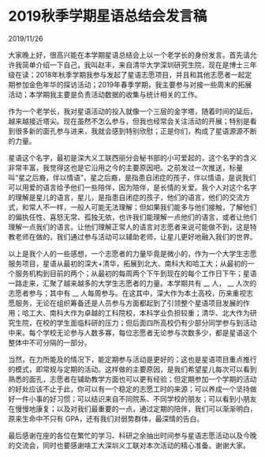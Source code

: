 # 2019秋季学期星语总结会发言稿
2019/11/26

大家晚上好，很高兴能在本学期星语总结会上以一个老学长的身份发言。首先请允许我简单介绍一下自己，我叫赵丰，来自清华大学深圳研究生院，现在是博士三年级在读；2018年秋季学期我参与发起了星语志愿项目，并且和其他志愿者一起定期参加金色年华的探访活动；2019年春季学期，我主要参与对接一些周末的拓展活动；本学期我主要是负责活动数据的收集与统计相关的工作。

作为一个老学长，我对星语活动的投入就像一个三层的金字塔，随着时间的延后，越来越接近塔尖。现在虽然不怎么参与，但我也经常会关注活动的开展；特别是看到很多新的面孔参与进来，我就会感到特别欣慰；正是你们，构成了星语源源不断的力量。

星语这个名字，最初是深大义工联西丽分会秘书部的小可爱起的，这个名字的含义非常丰富，我觉得这也是它沿用之今的主要原因吧。之前发过一次推送，标量叫“星之后裔，伴以情语”，星之后裔，是指患自闭症的孩子，伴以情语，是说我们可以用爱的语言给予他们一些陪伴，因为陪伴，是长情的关爱。我个人对这个名字的理解是星儿的语言，星儿，是指患自闭症的孩子，他们的语言，他们的交流方式，和常人不一样，一般人可能无法理解；但如果我们能多与他们接触，了解他们的偏执任性、喜怒无常、孤独无依，也许我们能理解一点他们的语言，或者让他们理解一点我们的语言。让他们理解正常人的语言对志愿者来说可能做不到，这是特教老师在做的，我们通过参与活动可以辅助老师，让星儿更好地融入我们的世界。

以上是我个人的一些感想，一个志愿者的力量毕竟是微小的，作为一个大学生志愿服务项目，星语从最初的深大+清华，拓展到北大、南科大和哈工大；从最初的一个服务机构到目前的两个；从最初的每周两个下午到现在的每个工作日下午；星语一路走来，汇聚了越来越多的大学生志愿者的力量。本学期共有 __ 人， __ 人次的志愿者参与；其中有 __ 人每周参与。在这其中，深大作为本土高校，历来重视志愿服务，无论在组织筹备还是人员参与方面都起到了引领整个星语项目发展的作用；哈工大、南科大作为卓越的工科院校，本科学业负担较重；清华、北大作为研究生院，在校的学生面临科研的压力；但后面四所高校仍有少部分同学参与到活动中来。每个学校无论参与人数多寡，每位志愿者无论参与次数多少，都是星语这个整体中不可分隔的一部分。

当然，在力所能及的情况下，能定期参与活动是更好的；这也是星语项目重点推行的模式，即常规与定期的活动。这样做的主要原因，是我们希望星儿每次可以看到熟悉的面孔，志愿者在辅助教学方面也可以更有经验；但定期参加一个学期的活动的好处应该不止于此，你可以有一个稳定的志愿工时的来源；可以养成一个坚持做好一件小事的好习惯；可以结识来自不同院系、不同学校的朋友；可以看到小朋友在慢慢地康复；以及对我们最重要的一点，通过定期的陪伴，我们可以渐渐明白，原来生命中不只有 GPA，还有我们对弱势群体，最深情的告白。

最后感谢在座的各位在繁忙的学习、科研之余抽出时间参与星语志愿活动以及今晚的交流会，同时也要感谢啥工大深圳义工联对本次活动的精心准备。谢谢大家。



